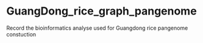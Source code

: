 # GuangDong_rice_graph_pangenome

Record the bioinformatics analyse used for Guangdong rice pangenome constuction
